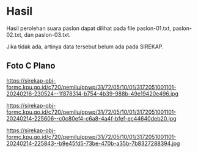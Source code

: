 # Hasil

Hasil perolehan suara paslon dapat dilihat pada file paslon-01.txt, paslon-02.txt, dan paslon-03.txt.

Jika tidak ada, artinya data tersebut belum ada pada SIREKAP.

## Foto C Plano

https://sirekap-obj-formc.kpu.go.id/c720/pemilu/ppwp/31/72/05/10/01/3172051001101-20240216-230524--1f878314-b754-4b39-988b-49e19420e496.jpg

https://sirekap-obj-formc.kpu.go.id/c720/pemilu/ppwp/31/72/05/10/01/3172051001101-20240214-225606--c0c80ef4-c6a8-4a4f-bfef-ec44640deb20.jpg

https://sirekap-obj-formc.kpu.go.id/c720/pemilu/ppwp/31/72/05/10/01/3172051001101-20240214-225843--b9e45fd5-73be-470b-a35b-7b8327288394.jpg

